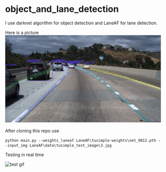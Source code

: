 # object_and_lane_detection
I use darknet algorithm for object detection and LaneAF for lane detection.

Here is a picture
![result](./result.png)


After cloning this repo use 

```
python main.py --weights_laneaf LaneAF\tusimple-weights\net_0012.pth --input_img LaneAF\data\tusimple_test_image\3.jpg
```

Testing in real time

![test gif](ezgif-2-41845940fc26.gif)